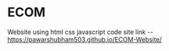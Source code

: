 # ECOM
Website using html css javascript code 
site link -- https://pawarshubham503.github.io/ECOM-Website/
